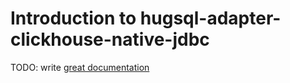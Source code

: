 # Introduction to hugsql-adapter-clickhouse-native-jdbc

TODO: write [great documentation](http://jacobian.org/writing/what-to-write/)
